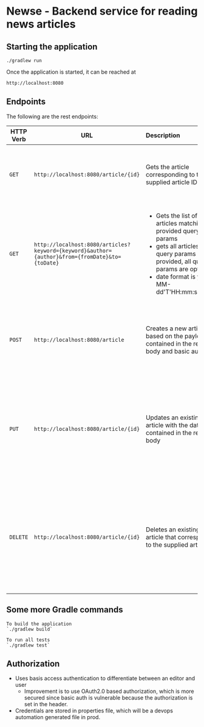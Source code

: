 # Newse - Backend service for reading news articles

## Starting the application

  `./gradlew run`  

Once the application is started, it can be reached at

  `http://localhost:8080`
  
## Endpoints   
The following are the rest endpoints:

| HTTP Verb        | URL           | Description  | Status Codes |
| ------------- |-------------|:-----| ----|
| `GET` | `http://localhost:8080/article/{id}` | Gets the article corresponding to the supplied article ID | <ul><li>`200 OK` if article exists</li><li>`404 Not Found` if article does not exist</li></ul> |
| `GET` | `http://localhost:8080/articles?keyword={keyword}&author={author}&from={fromDate}&to={toDate}` | <ul><li>Gets the list of articles matching the provided query params</li> <li>gets all articles if no query params are provided, all query params are optional</li> <li>date format is yyyy-MM-dd'T'HH:mm:ss.SSSZ</li></ul>| <ul><li>`200 OK` if article exists</li><li>`404 Not Found` if article does not exist</li></ul> |
| `POST` | `http://localhost:8080/article` | Creates a new article based on the payload contained in the request body and basic auth | <ul><li>`201 Created` if article successfully created</li><li>`401 Unauthorized` If it is not editor</li></ul> |
| `PUT` | `http://localhost:8080/article/{id}` | Updates an existing article with the data contained in the request body | <ul><li>`200 OK` if article successfully updated</li><li>`404 Not Found` if article does not exist</li><li>`401 Unauthorized` If it is not editor</li></ul> |
| `DELETE` | `http://localhost:8080/article/{id}` | Deletes an existing article that corresponds to the supplied article ID | <ul><li>`204 No Content` if article successfully deleted</li><li>`404 Not Found` if article does not exist</li><li>`401 Unauthorized` If it is not editor</li></ul> |

## Some more Gradle commands
    
    To build the application
    `./gradlew build`     
    
    To run all tests
    `./gradlew test`

## Authorization

- Uses basis access authentication to differentiate between an editor and user 
    * Improvement is to use OAuth2.0 based authorization, which is more secured since basic auth is vulnerable because the authorization is set in the header.
- Credentials are stored in properties file, which will be a devops automation generated file in prod.     